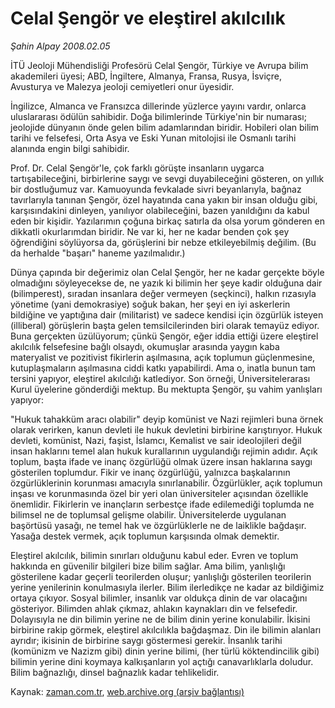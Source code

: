 # Celal Şengör ve eleştirel akılcılık

*Şahin Alpay 2008.02.05*

<tr><td class="metin" colspan="2" style="padding-top: 20px; padding-left: 5px; padding-right: 10px;">İTÜ Jeoloji Mühendisliği Profesörü Celal Şengör, Türkiye ve Avrupa bilim akademileri üyesi; ABD, İngiltere, Almanya, Fransa, Rusya, İsviçre, Avusturya ve Malezya jeoloji cemiyetleri onur üyesidir.</td></tr><tr><td class="metin" colspan="2" style="padding-top: 20px; padding-left: 5px; padding-right: 10px;"><p>İngilizce, Almanca ve Fransızca dillerinde yüzlerce yayını vardır, onlarca uluslararası ödülün sahibidir. Doğa bilimlerinde Türkiye'nin bir numarası; jeolojide dünyanın önde gelen bilim adamlarından biridir. Hobileri olan bilim tarihi ve felsefesi, Orta Asya ve Eski Yunan mitolojisi ile Osmanlı tarihi alanında engin bilgi sahibidir.
<p>Prof. Dr. Celal Şengör'le, çok farklı görüşte insanların uygarca tartışabileceğini, birbirlerine saygı ve sevgi duyabileceğini gösteren, on yıllık bir dostluğumuz var. Kamuoyunda fevkalade sivri beyanlarıyla, bağnaz tavırlarıyla tanınan Şengör, özel hayatında cana yakın bir insan olduğu gibi, karşısındakini dinleyen, yanılıyor olabileceğini, bazen yanıldığını da kabul eden bir kişidir. Yazılarımın çoğuna birkaç satırla da olsa yorum gönderen en dikkatli okurlarımdan biridir. Ne var ki, her ne kadar benden çok şey öğrendiğini söylüyorsa da, görüşlerini bir nebze etkileyebilmiş değilim. (Bu da herhalde "başarı" haneme yazılmalıdır.) 
<p>Dünya çapında bir değerimiz olan Celal Şengör, her ne kadar gerçekte böyle olmadığını söyleyecekse de, ne yazık ki bilimin her şeye kadir olduğuna dair (bilimperest), sıradan insanlara değer vermeyen (seçkinci), halkın rızasıyla yönetime (yani demokrasiye) soğuk bakan, her şeyi en iyi askerlerin bildiğine ve yaptığına dair (militarist) ve sadece kendisi için özgürlük isteyen (illiberal) görüşlerin başta gelen temsilcilerinden biri olarak temayüz ediyor. Buna gerçekten üzülüyorum; çünkü Şengör, eğer iddia ettiği üzere eleştirel akılcılık felsefesine bağlı olsaydı, okumuşlar arasında yaygın kaba materyalist ve pozitivist fikirlerin aşılmasına, açık toplumun güçlenmesine, kutuplaşmaların aşılmasına ciddi katkı yapabilirdi. Ama o, inatla bunun tam tersini yapıyor, eleştirel akılcılığı katlediyor. Son örneği, Üniversitelerarası Kurul üyelerine gönderdiği mektup. Bu mektupta Şengör, şu vahim yanlışları yapıyor:
<p>"Hukuk tahakküm aracı olabilir" deyip komünist ve Nazi rejimleri buna örnek olarak verirken, kanun devleti ile hukuk devletini birbirine karıştırıyor. Hukuk devleti, komünist, Nazi, faşist, İslamcı, Kemalist ve sair ideolojileri değil insan haklarını temel alan hukuk kurallarının uygulandığı rejimin adıdır. Açık toplum, başta ifade ve inanç özgürlüğü olmak üzere insan haklarına saygı gösterilen toplumdur. Fikir ve inanç özgürlüğü, yalnızca başkalarının özgürlüklerinin korunması amacıyla sınırlanabilir. Özgürlükler, açık toplumun inşası ve korunmasında özel bir yeri olan üniversiteler açısından özellikle önemlidir. Fikirlerin ve inançların serbestçe ifade edilemediği toplumda ne bilimsel ne de toplumsal gelişme olabilir. Üniversitelerde uygulanan başörtüsü yasağı, ne temel hak ve özgürlüklerle ne de laiklikle bağdaşır. Yasağa destek vermek, açık toplumun karşısında olmak demektir.
<p>Eleştirel akılcılık, bilimin sınırları olduğunu kabul eder. Evren ve toplum hakkında en güvenilir bilgileri bize bilim sağlar. Ama bilim, yanlışlığı gösterilene kadar geçerli teorilerden oluşur; yanlışlığı gösterilen teorilerin yerine yenilerinin konulmasıyla ilerler. Bilim ilerledikçe ne kadar az bildiğimiz ortaya çıkıyor. Sosyal bilimler, insanlık var oldukça dinin de var olacağını gösteriyor. Bilimden ahlak çıkmaz, ahlakın kaynakları din ve felsefedir. Dolayısıyla ne din bilimin yerine ne de bilim dinin yerine konulabilir. İkisini birbirine rakip görmek, eleştirel akılcılıkla bağdaşmaz. Din ile bilimin alanları ayrıdır; ikisinin de birbirine saygı göstermesi gerekir. İnsanlık tarihi (komünizm ve Nazizm gibi) dinin yerine bilimi, (her türlü köktendincilik gibi) bilimin yerine dini koymaya kalkışanların yol açtığı canavarlıklarla doludur. Bilim bağnazlığı, dinsel bağnazlık kadar tehlikelidir. <br/></p></p></p></p></p></td></tr>

Kaynak: [zaman.com.tr](http://zaman.com.tr/yazar.do?yazino=647899), [web.archive.org (arşiv bağlantısı)](http://web.archive.org/web/20080609035023/http://www.zaman.com.tr:80/yazar.do?yazino=647899)
